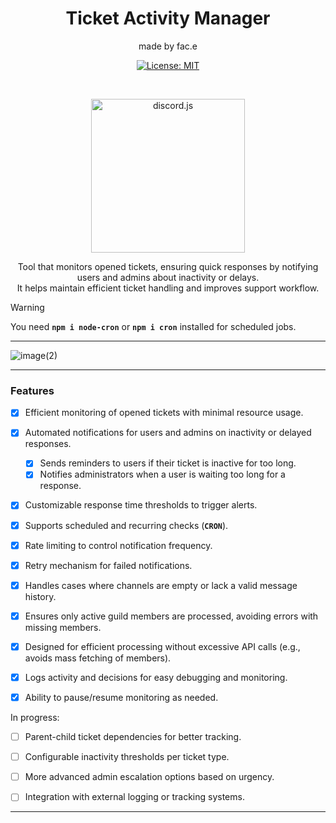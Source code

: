 
<div align="center">
  
  # Ticket Activity Manager
  made by fac.e
  
  [![License: MIT](https://img.shields.io/badge/License-MIT-yellow.svg)](https://opensource.org/licenses/MIT)
  
<div align="center">
  <br />
  <p>
    <a href="https://discord.js.org"><img src="https://discord.js.org/static/logo.svg" width="246" alt="discord.js" /></a>
  </p>
</div>

  <p>
    Tool that monitors opened tickets, ensuring quick responses by notifying users and admins about inactivity or delays.
    <br>
    It helps maintain efficient ticket handling and improves support workflow.
  </p>
</div>



> [!WARNING]  
> You need **`npm i node-cron`** or **`npm i cron`** installed for scheduled jobs.

---

![image(2)](https://github.com/user-attachments/assets/510ce86c-87fa-4d95-9fd8-3f2213618bef)

---

### Features  

- [x] Efficient monitoring of opened tickets with minimal resource usage.  
- [x] Automated notifications for users and admins on inactivity or delayed responses.
  - [x] Sends reminders to users if their ticket is inactive for too long.  
  - [x] Notifies administrators when a user is waiting too long for a response.   
- [x] Customizable response time thresholds to trigger alerts.  
- [x] Supports scheduled and recurring checks (**`CRON`**).
- [x] Rate limiting to control notification frequency.  
- [x] Retry mechanism for failed notifications.  
- [x] Handles cases where channels are empty or lack a valid message history.  
- [x] Ensures only active guild members are processed, avoiding errors with missing members.  
- [x] Designed for efficient processing without excessive API calls (e.g., avoids mass fetching of members).  
- [x] Logs activity and decisions for easy debugging and monitoring.  
- [x] Ability to pause/resume monitoring as needed.  


In progress:
- [ ] Parent-child ticket dependencies for better tracking.
- [ ] Configurable inactivity thresholds per ticket type.  
- [ ] More advanced admin escalation options based on urgency.  
- [ ] Integration with external logging or tracking systems.  


---
